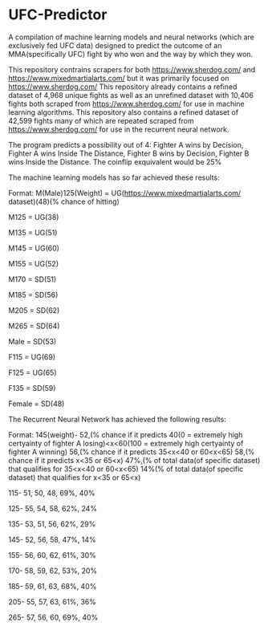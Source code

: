 # UFC-Predictor
A compilation of machine learning models and neural networks (which are exclusively fed UFC data) designed to predict the outcome of an MMA(specifically UFC) fight by who won and the way by which they won.


This repository contrains scrapers for both https://www.sherdog.com/ and https://www.mixedmartialarts.com/ but it was primarily focused on https://www.sherdog.com/
This repository already contains a refined dataset of 4,968 unique fights as well as an unrefined dataset with 10,406 fights both scraped from https://www.sherdog.com/ for use in machine learning algorithms.
This repository also contains a refined dataset of 42,599 fights many of which are repeated scraped from https://www.sherdog.com/ for use in the recurrent neural network.


The program predicts a possibility out of 4: Fighter A wins by Decision, Fighter A wins Inside The Distance, Fighter B wins by Decision, Fighter B wins Inside the Distance.
The coinflip exquivalent would be 25%


The machine learning models has so far achieved these results:

Format: M(Male)125(Weight) = UG(https://www.mixedmartialarts.com/ dataset)(48)(% chance of hitting)

M125 = UG(38)

M135 = UG(51)

M145 = UG(60)

M155 = UG(52)

M170 = SD(51)

M185 = SD(56)

M205 = SD(62)

M265 = SD(64)

Male = SD(53)

F115 = UG(69)

F125 = UG(65)

F135 = SD(59)

Female = SD(48)


The Recurrent Neural Network has achieved the following results:

Format: 145(weight)- 52,(% chance if it predicts 40(0 = extremely high certyainty of fighter A losing)<x<60(100 = extremely high certyainty of fighter A winning) 56,(% chance if it predicts 35<x<40 or 60<x<65) 58,(% chance if it predicts x<35 or 65<x) 47%,(% of total data(of specific dataset) that qualifies for 35<x<40 or 60<x<65) 14%(% of total data(of specific dataset) that qualifies for x<35 or 65<x)

115- 51, 50, 48, 69%, 40%

125- 55, 54, 58, 62%, 24%

135- 53, 51, 56, 62%, 29%

145- 52, 56, 58, 47%, 14%

155- 56, 60, 62, 61%, 30%

170- 58, 59, 62, 53%, 20%

185- 59, 61, 63, 68%, 40%

205- 55, 57, 63, 61%, 36%

265- 57, 56, 60, 69%, 40%

